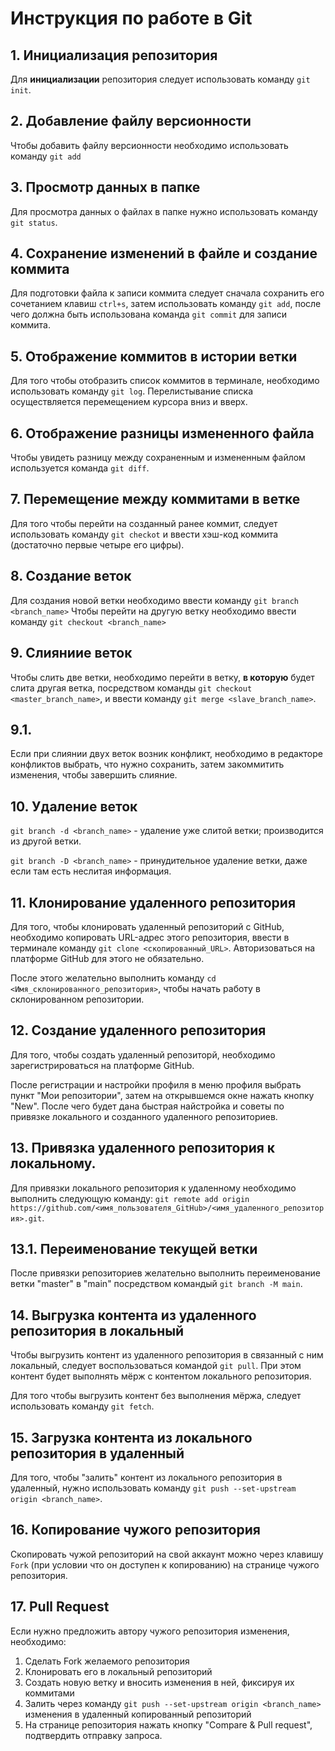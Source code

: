 # Инструкция по работе в Git
## 1. Инициализация репозитория
Для **инициализации** репозитория следует использовать команду `git init`.
## 2. Добавление файлу версионности
Чтобы добавить файлу версионности необходимо использовать команду `git add`
## 3. Просмотр данных в папке
Для просмотра данных о файлах в папке нужно использовать команду `git status`.
## 4. Сохранение изменений в файле и создание коммита
Для подготовки файла к записи коммита следует сначала сохранить его сочетанием клавиш `ctrl+s`, затем использовать команду `git add`, после чего должна быть использована команда `git commit` для записи коммита.
## 5. Отображение коммитов в истории ветки
Для того чтобы отобразить список коммитов в терминале, необходимо использовать команду `git log`. Перелистывание списка осуществляется перемещением курсора вниз и вверх.
## 6. Отображение разницы измененного файла
Чтобы увидеть разницу между сохраненным и измененным файлом используется команда `git diff`.
## 7. Перемещение между коммитами в ветке
Для того чтобы перейти на созданный ранее коммит, следует использовать команду `git checkot` и ввести хэш-код коммита (достаточно первые четыре его цифры).
## 8. Создание веток
Для создания новой ветки необходимо ввести команду `git branch <branch_name>`
Чтобы перейти на другую ветку необходимо ввести команду `git checkout <branch_name>`
## 9. Слияниие веток
Чтобы слить две ветки, необходимо перейти в ветку, **в которую** будет слита другая ветка, посредством команды `git checkout <master_branch_name>`, и ввести команду `git merge <slave_branch_name>`. 
## 9.1.
Если при слиянии двух веток возник конфликт, необходимо в редакторе конфликтов выбрать, что нужно сохранить, затем закоммитить изменения, чтобы завершить слияние. 
## 10. Удаление веток
`git branch -d <branch_name>` - удаление уже слитой ветки; производится из другой ветки.

`git branch -D <branch_name>` - принудительное удаление ветки, даже если там есть неслитая информация. 

## 11. Клонирование удаленного репозитория
Для того, чтобы клонировать удаленный репозиторий с GitHub, необходимо копировать URL-адрес этого репозитория, ввести в терминале команду `git clone <скопированный_URL>`. Авторизоваться на платформе GitHub для этого не обязательно.

После этого желательно выполнить команду `cd <Имя_склонированного_репозитория>`, чтобы начать работу в склонированном репозитории. 
## 12. Создание удаленного репозитория
Для того, чтобы создать удаленный репозиторй, необходимо зарегистрироваться на платформе GitHub. 

После регистрации и настройки профиля в меню профиля выбрать пункт "Мои репозитории", затем на открывшемся окне нажать кнопку "New". После чего будет дана быстрая найстройка и советы по привязке локального и созданного удаленного репозиториев. 

## 13. Привязка удаленного репозитория к локальному. 
Для привязки локального репозитория к удаленному необходимо выполнить следующую команду:
`git remote add origin https://github.com/<имя_пользователя_GitHub>/<имя_удаленного_репозитория>.git`.
## 13.1. Переименование текущей ветки

После привязки репозиториев желательно выполнить переименование ветки "master" в "main" посредством командый `git branch -M main`.

## 14. Выгрузка контента из удаленного репозитория в локальный

Чтобы выгрузить контент из удаленного репозитория в связанный с ним локальный, следует воспользоваться командой `git pull`. При этом контент будет выполнять мёрж с контентом локального репозитория.

Для того чтобы выгрузить контент без выполнения мёржа, следует использовать команду `git fetch`.

## 15. Загрузка контента из локального репозитория в удаленный

Для того, чтобы "залить" контент из локального репозитория в удаленный, нужно использовать команду `git push --set-upstream origin <branch_name>`.

## 16. Копирование чужого репозитория

Скопировать чужой репозиторий на свой аккаунт можно через клавишу `Fork` (при условии что он доступен к копированию) на странице чужого репозитория. 

## 17. Pull Request

Если нужно предложить автору чужого репозитория изменения, необходимо:

1. Сделать Fork желаемого репозитория
2. Клонировать его в локальный репозиторий 
3. Создать новую ветку и вносить изменения в ней, фиксируя их коммитами
4. Залить через команду `git push --set-upstream origin <branch_name>` изменения в удаленный копированный репозиторий
5. На странице репозитория нажать кнопку "Compare & Pull request", подтвердить отправку запроса.